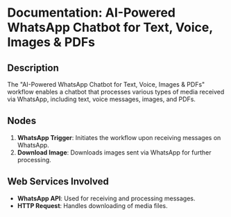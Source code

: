 # Documentation: AI-Powered WhatsApp Chatbot for Text, Voice, Images & PDFs

## Description
The "AI-Powered WhatsApp Chatbot for Text, Voice, Images & PDFs" workflow enables a chatbot that processes various types of media received via WhatsApp, including text, voice messages, images, and PDFs.

## Nodes
1. **WhatsApp Trigger**: Initiates the workflow upon receiving messages on WhatsApp.
2. **Download Image**: Downloads images sent via WhatsApp for further processing.

## Web Services Involved
- **WhatsApp API**: Used for receiving and processing messages.
- **HTTP Request**: Handles downloading of media files.
